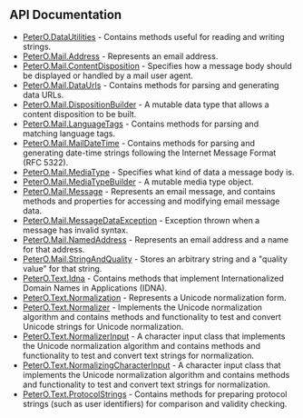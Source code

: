 ## API Documentation

 * [PeterO.DataUtilities](PeterO.DataUtilities.md) - Contains methods useful for reading and writing strings.
 * [PeterO.Mail.Address](PeterO.Mail.Address.md) - Represents an email address.
 * [PeterO.Mail.ContentDisposition](PeterO.Mail.ContentDisposition.md) -
Specifies how a message body should be displayed or handled by a mail       user agent.
 * [PeterO.Mail.DataUrls](PeterO.Mail.DataUrls.md) - Contains methods for parsing and generating data URLs.
 * [PeterO.Mail.DispositionBuilder](PeterO.Mail.DispositionBuilder.md) - A mutable data type that allows a content disposition to be built.
 * [PeterO.Mail.LanguageTags](PeterO.Mail.LanguageTags.md) - Contains methods for parsing and matching language tags.
 * [PeterO.Mail.MailDateTime](PeterO.Mail.MailDateTime.md) - Contains methods for parsing and generating date-time strings following       the Internet Message Format (RFC 5322).
 * [PeterO.Mail.MediaType](PeterO.Mail.MediaType.md) -
Specifies what kind of data a message body is.
 * [PeterO.Mail.MediaTypeBuilder](PeterO.Mail.MediaTypeBuilder.md) - A mutable media type object.
 * [PeterO.Mail.Message](PeterO.Mail.Message.md) -
Represents an email message, and contains methods and properties for         accessing and modifying email message data.
 * [PeterO.Mail.MessageDataException](PeterO.Mail.MessageDataException.md) - Exception thrown when a message has invalid syntax.
 * [PeterO.Mail.NamedAddress](PeterO.Mail.NamedAddress.md) - Represents an email address and a name for that address.
 * [PeterO.Mail.StringAndQuality](PeterO.Mail.StringAndQuality.md) - Stores an arbitrary string and a "quality value" for that string.
 * [PeterO.Text.Idna](PeterO.Text.Idna.md) -
Contains methods that implement Internationalized Domain Names in         Applications (IDNA).
 * [PeterO.Text.Normalization](PeterO.Text.Normalization.md) - Represents a Unicode normalization form.
 * [PeterO.Text.Normalizer](PeterO.Text.Normalizer.md) -
Implements the Unicode normalization algorithm and contains methods and         functionality to test and convert Unicode strings for Unicode         normalization.
 * [PeterO.Text.NormalizerInput](PeterO.Text.NormalizerInput.md) -
A character input class that implements the Unicode normalization         algorithm and contains methods and functionality to test and convert         text strings for normalization.
 * [PeterO.Text.NormalizingCharacterInput](PeterO.Text.NormalizingCharacterInput.md) -
A character input class that implements the Unicode normalization         algorithm and contains methods and functionality to test and convert         text strings for normalization.
 * [PeterO.Text.ProtocolStrings](PeterO.Text.ProtocolStrings.md) - Contains methods for preparing protocol strings (such as user identifiers) for comparison and validity checking.

